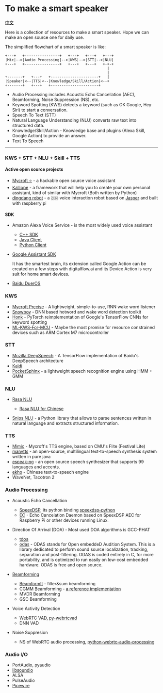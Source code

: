 To make a smart speaker
=======================

[中文](zh.md)

Here is a collection of resources to make a smart speaker. Hope we can make an open source one for daily use.

The simplified flowchart of a smart speaker is like:

```
+---+   +----------------+   +---+   +---+   +---+
|Mic|-->|Audio Processing|-->|KWS|-->|STT|-->|NLU|
+---+   +----------------+   +---+   +---+   +-+-+
                                               |
                                               |
+-------+   +---+   +----------------------+   |
|Speaker|<--|TTS|<--|Knowledge/Skill/Action|<--+
+-------+   +---+   +----------------------+
```

+ Audio Processing includes Acoustic Echo Cancellation (AEC), Beamforming, Noise Suppression (NS), etc.
+ Keyword Spotting (KWS) detects a keyword (such as OK Google, Hey Siri) to start a conversation.
+ Speech To Text (STT)
+ Natural Language Understanding (NLU) converts raw text into structured data.
+ Knowledge/Skill/Action - Knowledge base and plugins (Alexa Skill, Google Action) to provide an answer.
+ Text To Speech

------------------


### KWS + STT + NLU + Skill + TTS

#### Active open source projects

+ [Mycroft :star:](https://github.com/MycroftAI/mycroft-core) -  a hackable open source voice assistant
+ [Kalliope](https://github.com/kalliope-project/kalliope) - a framework that will help you to create your own personal assistant, kind of similar with Mycroft (Both written by Python)
+ [dingdang robot](https://github.com/dingdang-robot/dingdang-robot) - a :cn: voice interaction robot based on [Jasper](https://github.com/jasperproject/jasper-client) and built with raspberry pi


#### SDK
+ Amazon Alexa Voice Service - is the most widely used voice assistant

  + [C++ SDK](https://github.com/alexa/avs-device-sdk)
  + [Java Client](https://github.com/alexa/alexa-avs-sample-app)
  + [Python Client](https://github.com/respeaker/avs)

+ [Google Assistant SDK](https://github.com/googlesamples/assistant-sdk-python)

  It has the smartest brain, its extension called Google Action can be created on a few steps with digitalflow.ai and its Device Action is very suit for home smart devices.

+ [Baidu DuerOS](https://github.com/dueros)


### KWS
+ [Mycroft Precise](https://github.com/MycroftAI/mycroft-precise) - A lightweight, simple-to-use, RNN wake word listener
+ [Snowboy](https://github.com/Kitt-AI/snowboy) - DNN based hotword and wake word detection toolkit
+ [Honk](https://github.com/castorini/honk) - PyTorch reimplementation of Google's TensorFlow CNNs for keyword spotting
+ [ML-KWS-For-MCU](https://github.com/ARM-software/ML-KWS-for-MCU) - Maybe the most promise for resource constrained devices such as ARM Cortex M7 microcontroller

### STT
+ [Mozilla DeepSpeech](https://github.com/mozilla/DeepSpeech) - A TensorFlow implementation of Baidu's DeepSpeech architecture
+ [Kaldi](https://github.com/kaldi-asr/kaldi)
+ [PocketSphinx](https://github.com/cmusphinx/pocketsphinx) - a lightweight speech recognition engine using HMM + GMM


### NLU
+ [Rasa NLU](https://github.com/RasaHQ/rasa_nlu)

  + [Rasa NLU for Chinese](https://github.com/crownpku/Rasa_NLU_Chi)
  
+ [Snips NLU](https://github.com/snipsco/snips-nlu) - a Python library that allows to parse sentences written in natural language and extracts structured information.

### TTS
+ [Mimic](https://github.com/MycroftAI/mimic) - Mycroft's TTS engine, based on CMU's Flite (Festival Lite)
+ [manytts](https://github.com/marytts/marytts) - an open-source, multilingual text-to-speech synthesis system written in pure java
+ [espeak-ng](https://github.com/espeak-ng/espeak-ng) - an open source speech synthesizer that supports 99 languages and accents.
+ [ekho](https://github.com/hgneng/ekho) - Chinese text-to-speech engine
+ WaveNet, Tacotron 2


### Audio Processing
+ Acoustic Echo Cancellation

  + [SpeexDSP](https://github.com/xiph/speexdsp), its python binding [speexdsp-python](github.com/xiongyihui/speexdsp-python)
  + [EC](https://github.com/voice-engine/ec) - Echo Cancelation Daemon based on SpeexDSP AEC for Raspberry Pi or other devices running Linux.

+ Direction Of Arrival (DOA) - Most used DOA algorithms is GCC-PHAT

  + [tdoa](https://github.com/xiongyihui/tdoa)
  + [odas](https://github.com/introlab/odas) - ODAS stands for Open embeddeD Audition System. This is a library dedicated to perform sound source localization, tracking, separation and post-filtering. ODAS is coded entirely in C, for more portability, and is optimized to run easily on low-cost embedded hardware. ODAS is free and open source.

+ [Beamforming](https://github.com/search?utf8=%E2%9C%93&q=beamforming&type=)

  + [BeamformIt](https://github.com/xanguera/BeamformIt) - filter&sum beamforming
  + CGMM Beamforming - [a reference implementation](https://github.com/funcwj/CGMM-MVDR)
  + MVDR Beamforming
  + GSC Beamforming

+ Voice Activity Detection

  + WebRTC VAD, [py-webrtcvad](https://github.com/wiseman/py-webrtcvad)
  + DNN VAD

+ Noise Suppresion

  + NS of WebRTC audio processing, [python-webrtc-audio-processing](https://github.com/xiongyihui/python-webrtc-audio-processing)



### Audio I/O
+ PortAudio, pyaudio
+ [libsoundio](https://github.com/andrewrk/libsoundio)
+ ALSA
+ PulseAudio
+ [Pipewire](https://github.com/PipeWire/pipewire)
